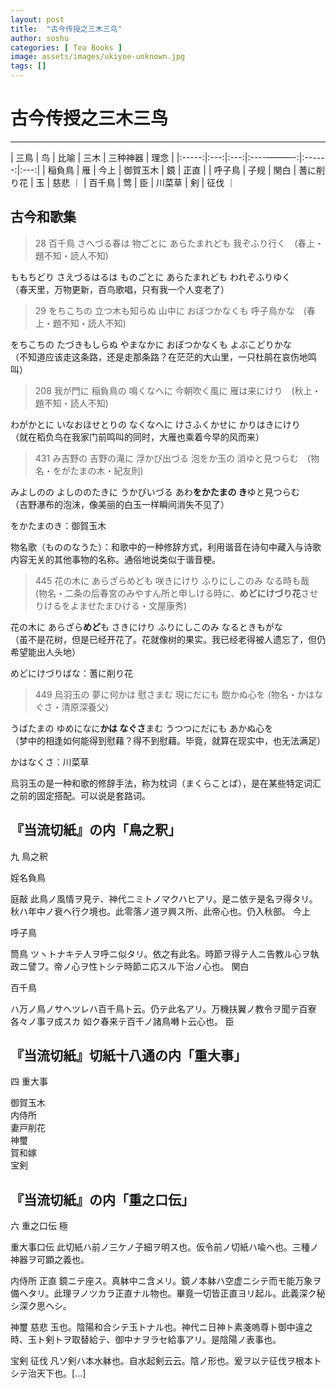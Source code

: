 ```yaml
---
layout: post
title:  "古今传授之三木三鸟"
author: soshu
categories: [ Tea Books ]
image: assets/images/ukiyoe-unknown.jpg
tags: []
---
```


# 古今传授之三木三鸟

----

| 三鳥  | 鸟 | 比喻    | 三木     | 三种神器 | 理念 |
|:-----:|:---:|:---:|:----———-:|:------:|:---:|
| 稲負鳥 | 雁  | 今上  | 御賀玉木  | 鏡 | 正直 |
| 呼子鳥 | 子规 | 関白 | 蓍に削り花 | 玉 | 慈悲 ｜
| 百千鳥 | 莺  | 臣   | 川菜草    | 剣 | 征伐 ｜

## 古今和歌集

> 28 百千鳥 さへづる春は 物ごとに あらたまれども 我ぞふり行く　(春上・題不知・読人不知)

ももちどり さえづるはるは ものごとに あらたまれども われぞふりゆく  
（春天里，万物更新，百鸟歌唱，只有我一个人变老了）

> 29 をちこちの 立つ木も知らぬ 山中に おぼつかなくも 呼子鳥かな　(春上・題不知・読人不知)

をちこちの たづきもしらぬ やまなかに おぼつかなくも よぶこどりかな  
（不知道应该走这条路，还是走那条路？在茫茫的大山里，一只杜鹃在哀伤地鸣叫）

> 208 我が門に 稲負鳥の 鳴くなへに 今朝吹く風に 雁は来にけり　(秋上・題不知・読人不知)

わがかとに いなおほせとりの なくなへに けさふくかせに かりはきにけり  
（就在稻负鸟在我家门前鸣叫的同时，大雁也乘着今早的风而来）

> 431 み吉野の 吉野の滝に 浮かび出づる 泡をか玉の 消ゆと見つらむ　(物名・をがたまの木・紀友則)

みよしのの よしののたきに うかびいづる あわ**をかたまの き**ゆと見つらむ  
（吉野瀑布的泡沫，像美丽的白玉一样瞬间消失不见了）

をかたまのき：御賀玉木

物名歌（もののなうた）：和歌中的一种修辞方式，利用谐音在诗句中藏入与诗歌内容无关的其他事物的名称。通俗地说类似于谐音梗。

> 445 花の木に あらざらめども 咲きにけり ふりにしこのみ なる時も哉　(物名・二条の后春宮のみやすん所と申しける時に、**めどにけづり花**させりけるをよませたまひける・文屋康秀)

花の木に あらざら**めど**も さきにけり ふりにしこのみ なるときもがな  
（虽不是花树，但是已经开花了。花就像树的果实。我已经老得被人遗忘了，但仍希望能出人头地）

めどにけづりばな：蓍に削り花

> 449 烏羽玉の 夢に何かは 慰さまむ 現にだにも 飽かぬ心を (物名・かはなぐさ・清原深養父)

うばたまの ゆめになに**かは なぐさ**まむ うつつにだにも あかぬ心を  
（梦中的相逢如何能得到慰藉？得不到慰藉。毕竟，就算在现实中，也无法满足）

かはなくさ：川菜草

烏羽玉の是一种和歌的修辞手法，称为枕词（まくらことば），是在某些特定词汇之前的固定搭配。可以说是套路词。

## 『当流切紙』の内「鳥之釈」

九 鳥之釈

婬名負鳥

庭敲 此鳥ノ風情ヲ見テ、神代ニミトノマクハヒアリ。是ニ依テ是名ヲ得タリ。秋ハ年中ノ衰ヘ行ク境也。此零落ノ道ヲ興ス所、此帝心也。仍入秋部。 今上   

呼子鳥

筒鳥 ツヽトナキテ人ヲ呼ニ似タリ。依之有此名。時節ヲ得テ人ニ告教ル心ヲ執政ニ譬フ。帝ノ心ヲ性トシテ時節ニ応スル下治ノ心也。 関白

百千鳥

ハ万ノ鳥ノサヘツレハ百千鳥ト云。仍テ此名アリ。万機扶翼ノ教令ヲ聞テ百寮各々ノ事ヲ成スカ
如ク春来テ百千ノ諸鳥囀ト云心也。 臣

## 『当流切紙』切紙十八通の内「重大事」

四 重大事   

御賀玉木   
内侍所   
妻戸削花   
神璽   
賀和嫁   
宝剣

## 『当流切紙』の内「重之口伝」

六 重之口伝 極

重大事口伝 此切紙ハ前ノ三ケノ子細ヲ明ス也。仮令前ノ切紙ハ喩ヘ也。三種ノ神器ヲ可顕之義也。   

内侍所 正直 鏡ニテ座ス。真躰中ニ含メリ。鏡ノ本躰ハ空虚ニシテ而モ能万象ヲ備ヘタリ。此理ヲノツカラ正直ナル物也。畢竟一切皆正直ヨリ起ル。此義深ク秘シ深ク思ヘシ。   

神璽 慈悲 玉也。陰陽和合シテ玉トナル也。神代ニ日神ト素戔嗚尊ト御中違之時、玉ト剣トヲ取替給テ、御中ナヲラセ給事アリ。是陰陽ノ表事也。   

宝剣 征伐 凡ソ剣ハ本水躰也。自水起剣云云。陰ノ形也。爰ヲ以テ征伐ヲ根本トシテ治天下也。[...]
